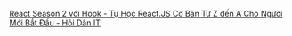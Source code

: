 [React Season 2 với Hook - Tự Học React.JS Cơ Bản Từ Z đến A Cho Người Mới Bắt Đầu - Hỏi Dân IT](https://bom.so/ldMsSp)